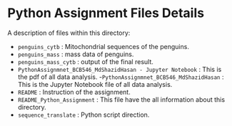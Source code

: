 # Python Assignment Files Details
A description of files within this directory:
- `penguins_cytb` : Mitochondrial sequences of the penguins.
- `penguins_mass` : mass data of penguins.
- `penguins_mass_cytb` : output of the final result.
- `PythonAssignmnet_BCB546_MdShazidHasan - Jupyter Notebook` : This is the pdf of all data analysis.
-`PythonAssignmnet_BCB546_MdShazidHasan` : This is the Jupyter Notebook file of all data analysis.
- `README` : Instruction of the assignment.
- `README_Python_Assignment` : This file have the all information about this directory.
- `sequence_translate` :  Python script direction.
